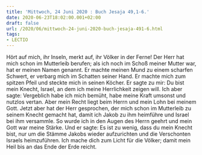 ```yaml
---
title: 'Mittwoch, 24 Juni 2020 : Buch Jesaja 49,1-6.'
date: 2020-06-23T18:02:00.001+02:00
draft: false
url: /2020/06/mittwoch-24-juni-2020-buch-jesaja-491-6.html
tags: 
- LECTIO
---
```


Hört auf mich, ihr Inseln, merkt auf, ihr Völker in der Ferne! Der Herr hat mich schon im Mutterleib berufen; als ich noch im Schoß meiner Mutter war, hat er meinen Namen genannt. Er machte meinen Mund zu einem scharfen Schwert, er verbarg mich im Schatten seiner Hand. Er machte mich zum spitzen Pfeil und steckte mich in seinen Köcher. Er sagte zu mir: Du bist mein Knecht, Israel, an dem ich meine Herrlichkeit zeigen will. Ich aber sagte: Vergeblich habe ich mich bemüht, habe meine Kraft umsonst und nutzlos vertan. Aber mein Recht liegt beim Herrn und mein Lohn bei meinem Gott. Jetzt aber hat der Herr gesprochen, der mich schon im Mutterleib zu seinem Knecht gemacht hat, damit ich Jakob zu ihm heimführe und Israel bei ihm versammle. So wurde ich in den Augen des Herrn geehrt und mein Gott war meine Stärke. Und er sagte: Es ist zu wenig, dass du mein Knecht bist, nur um die Stämme Jakobs wieder aufzurichten und die Verschonten Israels heimzuführen. Ich mache dich zum Licht für die Völker; damit mein Heil bis an das Ende der Erde reicht.